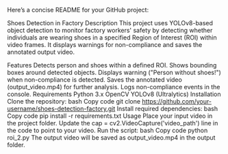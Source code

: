
Here’s a concise README for your GitHub project:

Shoes Detection in Factory
Description
This project uses YOLOv8-based object detection to monitor factory workers' safety by detecting whether individuals are wearing shoes in a specified Region of Interest (ROI) within video frames. It displays warnings for non-compliance and saves the annotated output video.

Features
Detects person and shoes within a defined ROI.
Shows bounding boxes around detected objects.
Displays warning ("Person without shoes!") when non-compliance is detected.
Saves the annotated video (output_video.mp4) for further analysis.
Logs non-compliance events in the console.
Requirements
Python 3.x
OpenCV
YOLOv8 (Ultralytics)
Installation
Clone the repository:
bash
Copy code
git clone https://github.com/your-username/shoes-detection-factory.git
Install required dependencies:
bash
Copy code
pip install -r requirements.txt
Usage
Place your input video in the project folder.
Update the cap = cv2.VideoCapture('video_path') line in the code to point to your video.
Run the script:
bash
Copy code
python roi_2.py
The output video will be saved as output_video.mp4 in the output folder.

